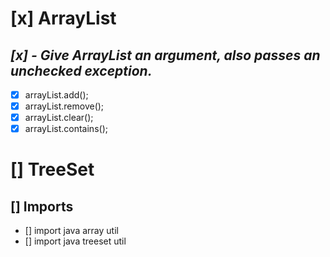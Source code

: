 # **[x] ArrayList**
## *[x] - Give ArrayList<arg> an argument, also passes an unchecked exception.*
- [x] arrayList.add();
- [x] arrayList.remove();
- [x] arrayList.clear();
- [x] arrayList.contains();
# [] TreeSet
## **[] Imports**
- [] import java array util
- [] import java treeset util